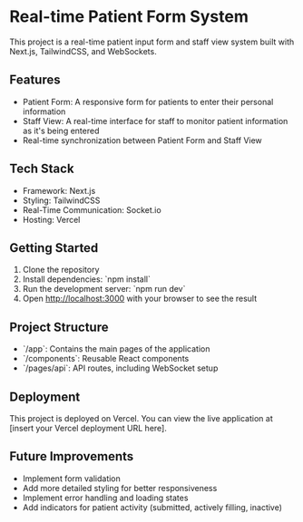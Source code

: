 # Real-time Patient Form System

This project is a real-time patient input form and staff view system built with Next.js, TailwindCSS, and WebSockets.

## Features

- Patient Form: A responsive form for patients to enter their personal information
- Staff View: A real-time interface for staff to monitor patient information as it's being entered
- Real-time synchronization between Patient Form and Staff View

## Tech Stack

- Framework: Next.js
- Styling: TailwindCSS
- Real-Time Communication: Socket.io
- Hosting: Vercel

## Getting Started

1. Clone the repository
2. Install dependencies: \`npm install\`
3. Run the development server: \`npm run dev\`
4. Open [http://localhost:3000](http://localhost:3000) with your browser to see the result

## Project Structure

- \`/app\`: Contains the main pages of the application
- \`/components\`: Reusable React components
- \`/pages/api\`: API routes, including WebSocket setup

## Deployment

This project is deployed on Vercel. You can view the live application at [insert your Vercel deployment URL here].

## Future Improvements

- Implement form validation
- Add more detailed styling for better responsiveness
- Implement error handling and loading states
- Add indicators for patient activity (submitted, actively filling, inactive)

